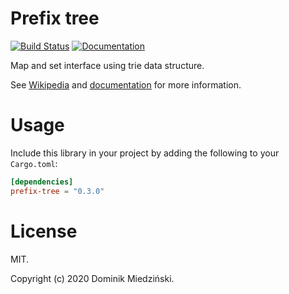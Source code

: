 # Prefix tree

[![Build Status](https://travis-ci.org/miedzinski/prefix-tree.svg)](https://travis-ci.org/miedzinski/prefix-tree)
[![Documentation](https://docs.rs/prefix-tree/badge.svg)](https://docs.rs/prefix-tree/)

Map and set interface using trie data structure.

See [Wikipedia](https://en.wikipedia.org/wiki/Trie) and [documentation](https://docs.rs/prefix-tree/)
for more information.

# Usage

Include this library in your project by adding the following to your `Cargo.toml`:

```toml
[dependencies]
prefix-tree = "0.3.0"
```

# License

MIT.

Copyright (c) 2020 Dominik Miedziński.

